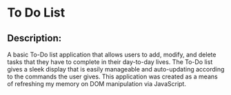 # To Do List

## Description:
A basic To-Do list application that allows users to add, modify, and delete tasks that they have to complete in their day-to-day lives. The To-Do list gives a sleek display that is easily manageable and auto-updating according to the commands the user gives. This application was created as a means of refreshing my memory on DOM manipulation via JavaScript.
